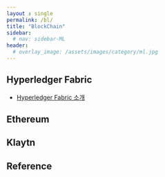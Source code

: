 ```yaml
---
layout : single
permalink: /bl/
title: "BlockChain"
sidebar:
  # nav: sidebar-ML
header:
  # overlay_image: /assets/images/category/ml.jpg
---
```


## Hyperledger Fabric
* [Hyperledger Fabric 소개](/fabric-introduction)


## Ethereum

## Klaytn


## Reference

